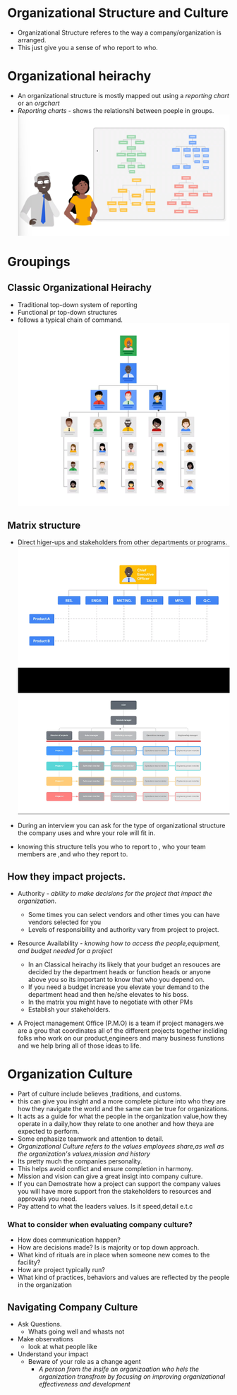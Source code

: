 # Organizational Structure and Culture

- Organizational Structure referes to the way a company/organization is arranged.
- This just give you a sense of who report to who.

# Organizational heirachy

- An organizational structure is mostly mapped out using a _reporting chart_ or an _orgchart_
- _Reporting charts_ - shows the relationshi between poeple in groups.
  ![](../images/orgacharts.png)

# Groupings

## Classic Organizational Heirachy
- Traditional top-down system of reporting
- Functional pr top-down structures
- follows a typical chain of command.
![](../images/classicalheirachy.png)

## Matrix structure
- Direct higer-ups and stakeholders from other departments or programs.
![](../images/matrix.png)
![](../images/matrix2.png)

- During an interview you can ask for the type of organizational structure the company uses and whre your role will fit in.

- knowing this structure tells you who to report to , who your team members are ,and who they report to.

## How they impact projects.
- Authority - _ability to make decisions for the project that impact the organization_.
  - Some times you can select vendors and other times you can have vendors selected for you 
  - Levels of responsibility and authority vary from project to project.
- Resource Availability - _knowing how to access the people,equipment, and budget needed for a project_
  - In an Classical heirachy its likely that your budget an resouces are decided by the department heads or function heads or anyone above you so its important to know that who you depend on.
  - If you need a budget increase you elevate your demand to the department head and then he/she elevates to his boss.
  - In the matrix you might have to negotiate with other PMs 
  - Establish your stakeholders.


- A Project management Office (P.M.O) is a team if project managers.we are a grou that coordinates all of the different projects together incliding folks who work on our product,engineers and many business funstions and we help bring all of those ideas to life.

# Organization Culture
- Part of culture include believes ,traditions, and customs.
- this can give you insight and a more complete picture into who they are  how they navigate the world and the same can be true for organizations.
- It acts as a guide for what the people in the organization value,how they operate in a daily,how they relate to one another and how theya are expected to perform.
- Some enphasize teamwork and attention to detail.
- _Organizational Culture refers to the values employees share,as well as the organization's values,mission and history_
- Its pretty much the companies personality.
- This helps avoid conflict and ensure completion in harmony.
- Mission and vision can give a great insigt into company culture.
- If you can Demostrate how a project can support the company values you will have more support fron the stakeholders to resources and approvals you need.
- Pay attend to what the leaders values. Is it speed,detail e.t.c

### What to consider when evaluating company culture?
- How does communication happen?
- How are decisions made? Is is majority or top down approach.
- What kind of rituals are in place when someone new comes to the facility?
- How are project typically run?
- What kind of practices, behaviors and values are reflected by the people in the organization

## Navigating Company Culture
- Ask Questions.
  - Whats going well and whasts not
- Make observations
  - look at what people like 
- Understand your impact
  - Beware of your role as a change agent
    - _A person from the insife an organizaation who hels the organization transfrom by focusing on improving organizational effectiveness and development_
